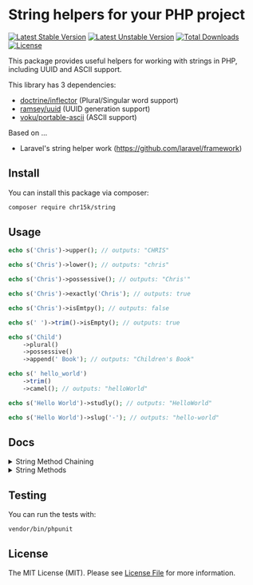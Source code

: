 # String helpers for your PHP project

[![Latest Stable Version](https://poser.pugx.org/chr15k/string/v)](//packagist.org/packages/chr15k/string) [![Latest Unstable Version](https://poser.pugx.org/chr15k/string/v/unstable)](//packagist.org/packages/chr15k/string) [![Total Downloads](https://poser.pugx.org/chr15k/string/downloads)](//packagist.org/packages/chr15k/string) [![License](https://poser.pugx.org/chr15k/string/license)](//packagist.org/packages/chr15k/string)

This package provides useful helpers for working with strings in PHP, including UUID and ASCII support.

This library has 3 dependencies:

- [doctrine/inflector](https://github.com/doctrine/inflector) (Plural/Singular word support)
- [ramsey/uuid](https://github.com/ramsey/uuid) (UUID generation support)
- [voku/portable-ascii](https://github.com/voku/portable-ascii) (ASCII support)

Based on ...

- Laravel's string helper work (https://github.com/laravel/framework)

## Install
You can install this package via composer:

```bash
composer require chr15k/string
```

## Usage
```php
echo s('Chris')->upper(); // outputs: "CHRIS"

echo s('Chris')->lower(); // outputs: "chris"

echo s('Chris')->possessive(); // outputs: "Chris'"

echo s('Chris')->exactly('Chris'); // outputs: true

echo s('Chris')->isEmtpy(); // outputs: false

echo s(' ')->trim()->isEmpty(); // outputs: true

echo s('Child')
    ->plural()
    ->possessive()
    ->append(' Book'); // outputs: "Children's Book"

echo s(' hello_world')
    ->trim()
    ->camel(); // outputs: "helloWorld"

echo s('Hello World')->studly(); // outputs: "HelloWorld"

echo s('Hello World')->slug('-'); // outputs: "hello-world"
```

## Docs

<details>
  <summary>String Method Chaining</summary>
<p></p>

```
Chain multiple string operations together using the s() helper.
```
 
- [after](#after2)
- [afterLast](#afterLast2)
- [append](#append2)
- [ascii](#ascii2)
- [basename](#basename2)
- [before](#before2)
- [beforeLast](#beforeLast2)
- [camel](#camel2)
- [contains](#contains2)
- [containsAll](#containsAll2)
- [dirname](#dirname2)
- [endsWith](#endsWith2)
- [exactly](#exactly2)
- [explode](#explode2)
- [finish](#finish2)
- [isAscii](#isAscii2)
- [isEmpty](#isEmpty2)
- [isNotEmpty](#isNotEmpty2)
- [kebab](#kebab2)
- [length](#length2)
- [limit](#limit2)
- [lower](#lower2)
- [ltrim](#ltrim2)
- [match](#match2)
- [plural](#plural2)
- [possessive](#possessive2)
- [prepend](#prepend2)
- [replace](#replace2)
- [replaceArray](#replaceArray2)
- [replaceFirst](#replaceFirst2)
- [replaceLast](#replaceLast2)
- [rtrim](#rtrim2)
- [singular](#singular2)
- [slug](#slug2)
- [snake](#snake2)
- [split](#split2)
- [start](#start2)
- [startsWith](#startsWith2)
- [studly](#studly2)
- [substr](#substr2)
- [title](#title2)
- [trim](#trim2)
- [ucfirst](#ucfirst2)
- [upper](#upper2)
- [whenEmpty](#whenEmpty2)
- [words](#words2)

### <a id="after2"></a>after
```php
$slice = s('This is my name')->after('This is');

// ' my name'
```

### <a id="afterLast2"></a>afterLast
```php
$slice = s('App\Controllers\Controller')->afterLast('\\');

// 'Controller'
```

### <a id="append2"></a>append
```php
$string = s('Hello')->append(' there!');

// 'Hello there!'
```

### <a id="ascii2"></a>ascii
Transliterate the string to an ASCII value:
```php
$string = s('ü')->ascii();

// 'u'
```

### <a id="basename2"></a>basename
```php
$string = s('/foo/bar/baz')->basename();

// 'baz'

// If needed, you may provide an "extension" that will be removed from the trailing component:
$string = s('/foo/bar/baz.jpg')->basename('.jpg');

// 'baz'
```

### <a id="before2"></a>before
```php
$slice = s('This is my name')->before('my name');

// 'This is '
```

### <a id="beforeLast2"></a>beforeLast
```php
$slice = s('This is my name')->beforeLast('is');

// 'This '
```

### <a id="camel2"></a>camel
```php
$converted = s('foo_bar')->camel();

// fooBar
```

### <a id="contains2"></a>contains
```php
$contains = s('This is my name')->contains('my');

// true

// You can also pass an array:
$contains = s('This is my name')->contains(['my', 'foo']);

// true
```

### <a id="containsAll2"></a>containsAll
```php
$containsAll = s('This is my name')->containsAll(['my', 'name']);

// true
```

### <a id="dirname2"></a>dirname
```php
$string = s('/foo/bar/baz')->dirname();

// '/foo/bar'

// Optionally pass directory levels as second argument:
$string = s('/foo/bar/baz')->dirname(2);

// '/foo'
```

### <a id="endsWith2"></a>endsWith
```php
$result = s('This is my name')->endsWith('name');

// true

// You can also pass an array
$result = s('This is my name')->endsWith(['name', 'foo']);

// true

$result = s('This is my name')->endsWith(['this', 'foo']);

// false
```

### <a id="exactly2"></a>exactly
```php
$result = s('Chris')->exactly('Chris');

// true

$result = s(' Chris')->exactly('Chris');

// false

$result = s('Chris')->exactly('chris');

// false
```

### <a id="explode2"></a>explode
```php
$collection = s('foo bar baz')->explode(' ');

// ['foo', 'bar', 'baz']
```

### <a id="finish2"></a>finish
```php
$adjusted = s('this/string')->finish('/');

// this/string/

$adjusted = s('this/string/')->finish('/');

// this/string/
```

### <a id="isAscii2"></a>isAscii
```php
$result = s('Chris')->isAscii();

// true

$result = s('ü')->isAscii();

// false
```

### <a id="isEmpty2"></a>isEmpty
```php
$result = s('  ')->trim()->isEmpty();

// true

$result = s('Chris')->trim()->isEmpty();

// false
```

### <a id="isNotEmpty2"></a>isNotEmpty
```php
$result = s('  ')->trim()->isNotEmpty();

// false

$result = s('Chris')->trim()->isNotEmpty();

// true
```

### <a id="kebab2"></a>kebab
```php
$converted = s('fooBar')->kebab();

// foo-bar
```

### <a id="length2"></a>length
```php
$length = s('Chris')->length();

// 5
```

### <a id="limit2"></a>limit
```php
$truncated = s('The quick brown fox jumps over the lazy dog')->limit(20);

// The quick brown fox...

// pass second argument to append something other than '...'
$truncated = s('The quick brown fox jumps over the lazy dog')->limit(20, ' (...)');

// The quick brown fox (...)
```

### <a id="lower2"></a>lower
```php
$result = s('CHRIS')->lower();

// 'chris'
```

### <a id="ltrim2"></a>ltrim
```php
$string = s('  Chris  ')->ltrim();

// 'Chris  '

$string = s('/Chris/')->ltrim('/');

// 'Chris/'
```

### <a id="match2"></a>match
```php
$result = s('foo bar')->match('/bar/');

// 'bar'

$result = s('foo bar')->match('/foo (.*)/');

// 'bar'
```

### <a id="plural2"></a>plural
```php
$plural = s('car')->plural();

// cars

$plural = s('child')->plural();

// children

// Pass second argument as a count to determine singular or plural form of a string:
$plural = s('child')->plural(2);

// children

$plural = s('child')->plural(1);

// child
```

### <a id="possessive2"></a>possessive
```php
$possessive = s('Chris')->possessive();

// Chris'

$possessive = s('David')->possessive();

// David's

$possessive = s('it')->possessive();

// its
```

### <a id="prepend2"></a>prepend
```php
$string = s('World')->prepend('Hello ');

// Hello World
```

### <a id="replace2"></a>replace
```php
$replaced = s('Hello World')->replace('World', 'Chris');

// Hello Chris
```

### <a id="replaceArray2"></a>replaceArray
```php
$string = 'The event will take place between ? and ?';

$replaced = s($string)->replaceArray('?', ['8:30', '9:00']);

// The event will take place between 8:30 and 9:00
```

### <a id="replaceFirst2"></a>replaceFirst
```php
$replaced = s('the quick brown fox jumps over the lazy dog')->replaceFirst('the', 'a');

// a quick brown fox jumps over the lazy dog
```

### <a id="replaceLast2"></a>replaceLast
```php
$replaced = s('the quick brown fox jumps over the lazy dog')->replaceLast('the', 'a');

// the quick brown fox jumps over a lazy dog
```

### <a id="rtrim2"></a>rtrim
```php
$string = s('  Chris  ')->rtrim();

// '  Chris'

$string = s('/Chris/')->rtrim('/');

// '/Chris'
```

### <a id="singular2"></a>singular
```php
$singular = s('cars')->singular();

// car

$singular = s('children')->singular();

// child
```

### <a id="slug2"></a>slug
```php
$slug = s('Hello World')->slug('-');

// hello-world
```

### <a id="snake2"></a>snake
```php
$converted = s('fooBar')->snake();

// foo_bar
```

### <a id="split2"></a>split
```php
$segments = s('one, two, three')->split('/[\s,]+/');

// collect(["one", "two", "three"])
```

### <a id="start2"></a>start
```php
$adjusted = s('this/string')->start('/');

// /this/string

$adjusted = s('/this/string')->start('/');

// /this/string
```

### <a id="startsWith2"></a>startsWith
```php
$result = s('This is my name')->startsWith('This');

// true
```

### <a id="studly2"></a>studly
```php
$converted = s('foo_bar')->studly();

// FooBar
```

### <a id="substr2"></a>substr
```php
$string = s('Hello World')->substr(6);

// World

$string = s('Hello World')->substr(6, 3);

// Wo
```

### <a id="title2"></a>title
```php
$converted = s('a nice title uses the correct case')->title();

// A Nice Title Uses The Correct Case
```

### <a id="trim2"></a>trim
```php
$string = s('  Chris  ')->trim();

// 'Chris'

$string = s('/Chris/')->trim('/');

// 'Chris'
```

### <a id="ucfirst2"></a>ucfirst
```php
$string = s('foo bar')->ucfirst();

// Foo bar
```

### <a id="upper2"></a>upper
```php
$adjusted = s('chris')->upper();

// CHRIS
```

### <a id="whenEmpty2"></a>whenEmpty
The whenEmpty method invokes the given Closure if the string is empty:
```php
$string = s('  ')->whenEmpty(function ($string) {
    return $string->trim()->prepend('Chris');
});

// 'Chris'
```

### <a id="words2"></a>words
```php
$string = s('Perfectly balanced, as all things should be.')->words(3, ' >>>');

// Perfectly balanced, as >>>
```
</details>

<details>
  <summary>String Methods</summary>
    <p></p>

- [after](#after)
- [afterLast](#afterLast)
- [before](#before)
- [camel](#camel)
- [contains](#contains)
- [containsAll](#containsAll)
- [endsWith](#endsWith)
- [finish](#finish)
- [isAscii](#isAscii)
- [isUuid](#isUuid)
- [kebab](#kebab)
- [length](#length)
- [limit](#limit)
- [lower](#lower)
- [match](#match)
- [orderedUuid](#orderedUuid)
- [plural](#plural)
- [possessive](#possessive)
- [random](#random)
- [replaceArray](#replaceArray)
- [replaceFirst](#replaceFirst)
- [replaceLast](#replaceLast)
- [singular](#singular)
- [slug](#slug)
- [snake](#snake)
- [start](#start)
- [startsWith](#startsWith)
- [studly](#studly)
- [title](#title)
- [ucfirst](#ucfirst)
- [upper](#upper)
- [uuid](#uuid)
- [words](#words)

### <a id="after"></a>Str::after()
```php
$slice = Str::after('This is my name', 'This is');

// ' my name'
```

### <a id="afterLast"></a>Str::afterLast()
```php
$slice = Str::afterLast('App\Controllers\Controller', '\\');

// 'Controller'
```

### <a id="before"></a>Str::before()
```php
$slice = Str::before('This is my name', 'my name');

// 'This is '
```

### <a id="camel"></a>Str::camel()
```php
$converted = Str::camel('foo_bar')

// fooBar
```

### <a id="contains"></a>Str::contains()
```php
$contains = Str::contains('This is my name', 'my');

// true
```

### <a id="containsAll"></a>Str::containsAll()
```php
$containsAll = Str::containsAll('This is my name', ['my', 'name']);

// true
```

### <a id="endsWith"></a>Str::endsWith()
```php
$result = Str::endsWith('This is my name', 'name');

// true
```

### <a id="finish"></a>Str::finish()
```php
$adjusted = Str::finish('this/string', '/');

// this/string/

$adjusted = Str::finish('this/string/', '/');

// this/string/
```

### <a id="isAscii"></a>Str::isAscii()
```php
$isAscii = Str::isAscii('Chris');

// true

$isAscii = Str::isAscii('ü');

// false
```

### <a id="isUuid"></a>Str::isUuid()
```php
$isUuid = Str::isUuid('a0a2a2d2-0b87-4a18-83f2-2529882be2de');

// true

$isUuid = Str::isUuid('chris');

// false
```

### <a id="kebab"></a>Str::kebab()
```php
$converted = Str::kebab('fooBar');

// foo-bar
```

### <a id="length"></a>Str::length()
```php
$length = Str::length('Chris');

// 5
```

### <a id="limit"></a>Str::limit()
```php
$truncated = Str::limit('The quick brown fox jumps over the lazy dog', 20);

// The quick brown fox...
```

### <a id="lower"></a>Str::lower()
```php
$lower = Str::lower('CHRIS');

// chris
```

### <a id="match"></a>Str::match()
```php
$matches = Str::match('foo*', 'foobar');

// true

$matches = Str::match('baz*', 'foobar');

// false
```

### <a id="orderedUuid"></a>Str::orderedUuid()
The Str::orderedUuid() method generates a "timestamp first" UUID that may be efficiently stored in an indexed database column.
```php
$orderedUuid = Str::orderedUuid();

// 90f81d6c-b4f6-4b03-a82d-800058a21705
```

### <a id="plural"></a>Str::plural()
```php
$plural = Str::plural('bus');

// buses

$plural = Str::plural('child');

// children


// Pass second argument to retrieve the singular or plural form of the string...

$plural = Str::plural('child', 2);

// children

$plural = Str::plural('child', 1);

// child
```

### <a id="possessive"></a>Str::possessive()
```php
$possessive = Str::possessive('Chris');

// Chris'

$possessive = Str::possessive('David');

// David's

$possessive = Str::possessive('it');

// its
```

### <a id="random"></a>Str::random()
```php
$random = Str::random(40);

// odkX5tWGo3tb8hlNgdoVPjHxZR8xRzii1uFT1cxa
```

### <a id="replaceArray"></a>Str::replaceArray()
```php
$string = 'The event will take place between ? and ?';

$replaced = Str::replaceArray('?', ['8:30', '9:00'], $string);

// The event will take place between 8:30 and 9:00
```

### <a id="replaceFirst"></a>Str::replaceFirst()
```php
$replaced = Str::replaceFirst('the', 'a', 'the quick brown fox jumps over the lazy dog');

// a quick brown fox jumps over the lazy dog
```

### <a id="replaceLast"></a>Str::replaceLast()
```php
$replaced = Str::replaceLast('the', 'a', 'the quick brown fox jumps over the lazy dog');

// the quick brown fox jumps over a lazy dog
```

### <a id="singular"></a>Str::singular()
```php
$singular = Str::singular('cars');

// car

$singular = Str::singular('children');

// child
```

### <a id="slug"></a>Str::slug()
```php
$slug = Str::slug('Chris The Coder', '-');

// chris-the-coder
```

### <a id="snake"></a>Str::snake()
```php
$converted = Str::snake('fooBar');

// foo_bar
```

### <a id="start"></a>Str::start()
```php
$adjusted = Str::start('this/string', '/');

// /this/string

$adjusted = Str::start('/this/string', '/');

// /this/string
```

### <a id="startsWith"></a>Str::startsWith()
```php
$result = Str::startsWith('This is my name', 'This');

// true
```

### <a id="studly"></a>Str::studly()
```php
$converted = Str::studly('foo_bar');

// FooBar
```

### <a id="title"></a>Str::title()
```php
$converted = Str::title('a nice title uses the correct case');

// A Nice Title Uses The Correct Case
```

### <a id="ucfirst"></a>Str::ucfirst()
```php
$string = Str::ucfirst('foo bar');

// Foo bar
```

### <a id="upper"></a>Str::upper()
```php
$string = Str::upper('chris');

// CHRIS
```

### <a id="uuid"></a>Str::uuid()
```php
$uuid = Str::uuid();

// 0b1a9d6f-e2c7-489d-93f9-331108ebc314
```

### <a id="words"></a>Str::words()
```php
return Str::words('Perfectly balanced, as all things should be.', 3, ' >>>');

// Perfectly balanced, as >>>
```
</details>

## Testing
You can run the tests with:

```
vendor/bin/phpunit
```

## License
The MIT License (MIT). Please see [License File](https://github.com/chr15k/string/blob/master/LICENSE.md) for more information.